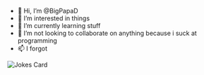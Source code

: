 - 👋 Hi, I’m @BigPapaD
- 👀 I’m interested in things
- 🌱 I’m currently learning stuff
- 💞️ I’m not looking to collaborate on anything because i suck at programming
- 📫 I forgot

<!-- HTML -->
<img src="https://readme-jokes.vercel.app/api" alt="Jokes Card" />
<!---
BigPapaD/BigPapaD is a ✨ special ✨ repository because its `README.md` (this file) appears on your GitHub profile.
You can click the Preview link to take a look at your changes.
--->
